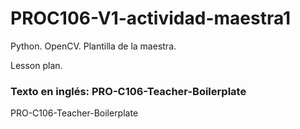 # PROC106-V1-actividad-maestra1
Python. OpenCV. Plantilla de la maestra.  
  
Lesson plan.  

### Texto en inglés: PRO-C106-Teacher-Boilerplate
PRO-C106-Teacher-Boilerplate